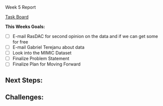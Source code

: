 Week 5 Report

[Task Board](https://github.com/users/anderson-nicole/projects/2)

**This Weeks Goals:**
* [ ] E-mail RasDAC for second opinion on the data and if we can get some for free
* [ ] E-mail Gabriel Terejanu about data
* [ ] Look into the MIMIC Dataset
* [ ] Finalize Problem Statement
* [ ] Finalize Plan for Moving Forward

Next Steps: 
- 

Challenges: 
- 

